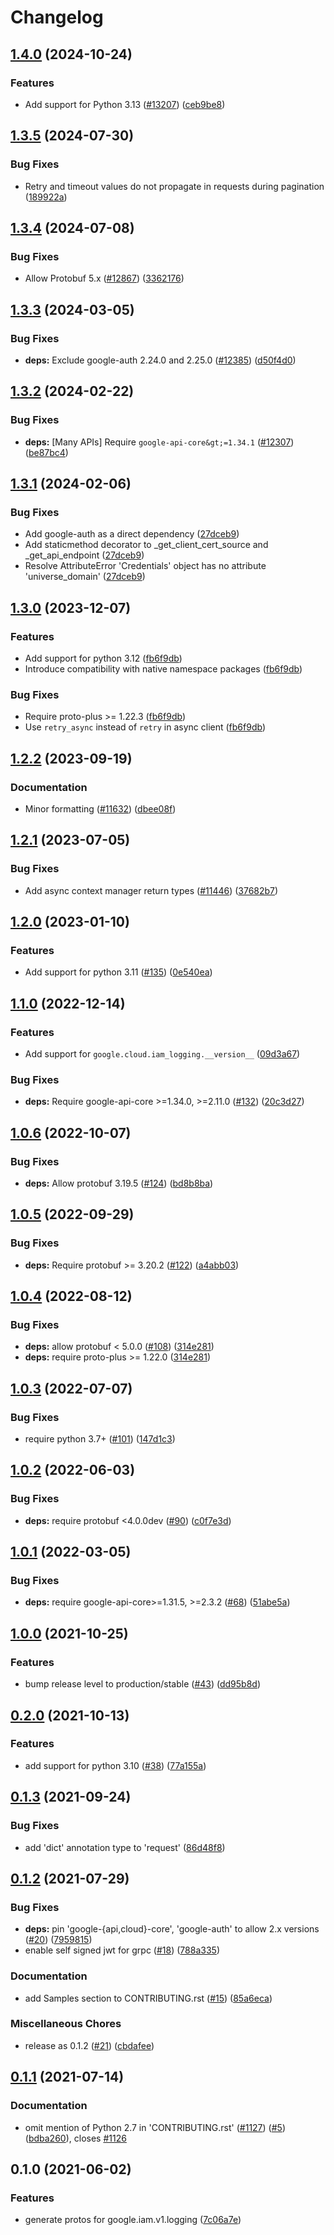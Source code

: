 # Changelog

## [1.4.0](https://github.com/googleapis/google-cloud-python/compare/google-cloud-iam-logging-v1.3.5...google-cloud-iam-logging-v1.4.0) (2024-10-24)


### Features

* Add support for Python 3.13 ([#13207](https://github.com/googleapis/google-cloud-python/issues/13207)) ([ceb9be8](https://github.com/googleapis/google-cloud-python/commit/ceb9be8f89ac7355d842bac1d77b2926eb0b649c))

## [1.3.5](https://github.com/googleapis/google-cloud-python/compare/google-cloud-iam-logging-v1.3.4...google-cloud-iam-logging-v1.3.5) (2024-07-30)


### Bug Fixes

* Retry and timeout values do not propagate in requests during pagination ([189922a](https://github.com/googleapis/google-cloud-python/commit/189922a0fbe969dedc7b0f78a62ccb2e5d3f29a9))

## [1.3.4](https://github.com/googleapis/google-cloud-python/compare/google-cloud-iam-logging-v1.3.3...google-cloud-iam-logging-v1.3.4) (2024-07-08)


### Bug Fixes

* Allow Protobuf 5.x ([#12867](https://github.com/googleapis/google-cloud-python/issues/12867)) ([3362176](https://github.com/googleapis/google-cloud-python/commit/33621762b989106ccf85adb538cf531c513a746c))

## [1.3.3](https://github.com/googleapis/google-cloud-python/compare/google-cloud-iam-logging-v1.3.2...google-cloud-iam-logging-v1.3.3) (2024-03-05)


### Bug Fixes

* **deps:** Exclude google-auth 2.24.0 and 2.25.0 ([#12385](https://github.com/googleapis/google-cloud-python/issues/12385)) ([d50f4d0](https://github.com/googleapis/google-cloud-python/commit/d50f4d042774e2f12e9fe03459eae9ce91247df3))

## [1.3.2](https://github.com/googleapis/google-cloud-python/compare/google-cloud-iam-logging-v1.3.1...google-cloud-iam-logging-v1.3.2) (2024-02-22)


### Bug Fixes

* **deps:** [Many APIs] Require `google-api-core&gt;=1.34.1` ([#12307](https://github.com/googleapis/google-cloud-python/issues/12307)) ([be87bc4](https://github.com/googleapis/google-cloud-python/commit/be87bc4a33fe32a512448a42246c9873da88269f))

## [1.3.1](https://github.com/googleapis/google-cloud-python/compare/google-cloud-iam-logging-v1.3.0...google-cloud-iam-logging-v1.3.1) (2024-02-06)


### Bug Fixes

* Add google-auth as a direct dependency ([27dceb9](https://github.com/googleapis/google-cloud-python/commit/27dceb901cb9bf28da82925ad382ce7c58e91f38))
* Add staticmethod decorator to _get_client_cert_source and _get_api_endpoint ([27dceb9](https://github.com/googleapis/google-cloud-python/commit/27dceb901cb9bf28da82925ad382ce7c58e91f38))
* Resolve AttributeError 'Credentials' object has no attribute 'universe_domain' ([27dceb9](https://github.com/googleapis/google-cloud-python/commit/27dceb901cb9bf28da82925ad382ce7c58e91f38))

## [1.3.0](https://github.com/googleapis/google-cloud-python/compare/google-cloud-iam-logging-v1.2.2...google-cloud-iam-logging-v1.3.0) (2023-12-07)


### Features

* Add support for python 3.12 ([fb6f9db](https://github.com/googleapis/google-cloud-python/commit/fb6f9dbfadfe1a8ca3b236e0cae5c85cf2862f3e))
* Introduce compatibility with native namespace packages ([fb6f9db](https://github.com/googleapis/google-cloud-python/commit/fb6f9dbfadfe1a8ca3b236e0cae5c85cf2862f3e))


### Bug Fixes

* Require proto-plus &gt;= 1.22.3 ([fb6f9db](https://github.com/googleapis/google-cloud-python/commit/fb6f9dbfadfe1a8ca3b236e0cae5c85cf2862f3e))
* Use `retry_async` instead of `retry` in async client ([fb6f9db](https://github.com/googleapis/google-cloud-python/commit/fb6f9dbfadfe1a8ca3b236e0cae5c85cf2862f3e))

## [1.2.2](https://github.com/googleapis/google-cloud-python/compare/google-cloud-iam-logging-v1.2.1...google-cloud-iam-logging-v1.2.2) (2023-09-19)


### Documentation

* Minor formatting ([#11632](https://github.com/googleapis/google-cloud-python/issues/11632)) ([dbee08f](https://github.com/googleapis/google-cloud-python/commit/dbee08f2df63e1906ba13b0d3060eec5a80c79e2))

## [1.2.1](https://github.com/googleapis/google-cloud-python/compare/google-cloud-iam-logging-v1.2.0...google-cloud-iam-logging-v1.2.1) (2023-07-05)


### Bug Fixes

* Add async context manager return types ([#11446](https://github.com/googleapis/google-cloud-python/issues/11446)) ([37682b7](https://github.com/googleapis/google-cloud-python/commit/37682b7793cfe0dcb27963fea7e474b3b85571c9))

## [1.2.0](https://github.com/googleapis/python-iam-logging/compare/v1.1.0...v1.2.0) (2023-01-10)


### Features

* Add support for python 3.11 ([#135](https://github.com/googleapis/python-iam-logging/issues/135)) ([0e540ea](https://github.com/googleapis/python-iam-logging/commit/0e540ea741403ab3fda26d0aca9fe58c554d0ef7))

## [1.1.0](https://github.com/googleapis/python-iam-logging/compare/v1.0.6...v1.1.0) (2022-12-14)


### Features

* Add support for `google.cloud.iam_logging.__version__` ([09d3a67](https://github.com/googleapis/python-iam-logging/commit/09d3a676caabe804b679bb82ea770d3ef6da4a0d))


### Bug Fixes

* **deps:** Require google-api-core &gt;=1.34.0, >=2.11.0 ([#132](https://github.com/googleapis/python-iam-logging/issues/132)) ([20c3d27](https://github.com/googleapis/python-iam-logging/commit/20c3d276ac240737e500cc2a47243b0d3d5f61ea))

## [1.0.6](https://github.com/googleapis/python-iam-logging/compare/v1.0.5...v1.0.6) (2022-10-07)


### Bug Fixes

* **deps:** Allow protobuf 3.19.5 ([#124](https://github.com/googleapis/python-iam-logging/issues/124)) ([bd8b8ba](https://github.com/googleapis/python-iam-logging/commit/bd8b8ba593a873901c3aa5cfd213b617dad5857e))

## [1.0.5](https://github.com/googleapis/python-iam-logging/compare/v1.0.4...v1.0.5) (2022-09-29)


### Bug Fixes

* **deps:** Require protobuf >= 3.20.2 ([#122](https://github.com/googleapis/python-iam-logging/issues/122)) ([a4abb03](https://github.com/googleapis/python-iam-logging/commit/a4abb035ef001bc55875c11078ae1ee2d0468f21))

## [1.0.4](https://github.com/googleapis/python-iam-logging/compare/v1.0.3...v1.0.4) (2022-08-12)


### Bug Fixes

* **deps:** allow protobuf < 5.0.0 ([#108](https://github.com/googleapis/python-iam-logging/issues/108)) ([314e281](https://github.com/googleapis/python-iam-logging/commit/314e2815967afb7cddd6a5e811c0478a525d3d62))
* **deps:** require proto-plus >= 1.22.0 ([314e281](https://github.com/googleapis/python-iam-logging/commit/314e2815967afb7cddd6a5e811c0478a525d3d62))

## [1.0.3](https://github.com/googleapis/python-iam-logging/compare/v1.0.2...v1.0.3) (2022-07-07)


### Bug Fixes

* require python 3.7+ ([#101](https://github.com/googleapis/python-iam-logging/issues/101)) ([147d1c3](https://github.com/googleapis/python-iam-logging/commit/147d1c329493cdb35bfe0d53c87231ff470c1a6c))

## [1.0.2](https://github.com/googleapis/python-iam-logging/compare/v1.0.1...v1.0.2) (2022-06-03)


### Bug Fixes

* **deps:** require protobuf <4.0.0dev ([#90](https://github.com/googleapis/python-iam-logging/issues/90)) ([c0f7e3d](https://github.com/googleapis/python-iam-logging/commit/c0f7e3dd9fb9ffe9a645b784c089cdbafc35275f))

## [1.0.1](https://github.com/googleapis/python-iam-logging/compare/v1.0.0...v1.0.1) (2022-03-05)


### Bug Fixes

* **deps:** require google-api-core>=1.31.5, >=2.3.2 ([#68](https://github.com/googleapis/python-iam-logging/issues/68)) ([51abe5a](https://github.com/googleapis/python-iam-logging/commit/51abe5ad0f4d63a1bfe6720a96b73bbf2897f298))

## [1.0.0](https://www.github.com/googleapis/python-iam-logging/compare/v0.2.0...v1.0.0) (2021-10-25)


### Features

* bump release level to production/stable ([#43](https://www.github.com/googleapis/python-iam-logging/issues/43)) ([dd95b8d](https://www.github.com/googleapis/python-iam-logging/commit/dd95b8dc8f70955697e2424a548f21b7902b0a46))

## [0.2.0](https://www.github.com/googleapis/python-iam-logging/compare/v0.1.3...v0.2.0) (2021-10-13)


### Features

* add support for python 3.10 ([#38](https://www.github.com/googleapis/python-iam-logging/issues/38)) ([77a155a](https://www.github.com/googleapis/python-iam-logging/commit/77a155ac795471d110ca2feef89f70e6957c5779))

## [0.1.3](https://www.github.com/googleapis/python-iam-logging/compare/v0.1.2...v0.1.3) (2021-09-24)


### Bug Fixes

* add 'dict' annotation type to 'request' ([86d48f8](https://www.github.com/googleapis/python-iam-logging/commit/86d48f8fcf08d9cb381a46fcefb9f22b334d4896))

## [0.1.2](https://www.github.com/googleapis/python-iam-logging/compare/v0.1.1...v0.1.2) (2021-07-29)


### Bug Fixes

* **deps:** pin 'google-{api,cloud}-core', 'google-auth' to allow 2.x versions ([#20](https://www.github.com/googleapis/python-iam-logging/issues/20)) ([7959815](https://www.github.com/googleapis/python-iam-logging/commit/7959815a36f4e173dcac5d9b5f8434f50ed0cdbb))
* enable self signed jwt for grpc ([#18](https://www.github.com/googleapis/python-iam-logging/issues/18)) ([788a335](https://www.github.com/googleapis/python-iam-logging/commit/788a3350a068c48cb7c1dc4645229b7a337dd983))


### Documentation

* add Samples section to CONTRIBUTING.rst ([#15](https://www.github.com/googleapis/python-iam-logging/issues/15)) ([85a6eca](https://www.github.com/googleapis/python-iam-logging/commit/85a6eca7ff08b934a307c50d47eb235bfa3479ab))


### Miscellaneous Chores

* release as 0.1.2 ([#21](https://www.github.com/googleapis/python-iam-logging/issues/21)) ([cbdafee](https://www.github.com/googleapis/python-iam-logging/commit/cbdafee9741024b45f61030183cb27c7cedcd73a))

## [0.1.1](https://www.github.com/googleapis/python-iam-logging/compare/v0.1.0...v0.1.1) (2021-07-14)


### Documentation

* omit mention of Python 2.7 in 'CONTRIBUTING.rst' ([#1127](https://www.github.com/googleapis/python-iam-logging/issues/1127)) ([#5](https://www.github.com/googleapis/python-iam-logging/issues/5)) ([bdba260](https://www.github.com/googleapis/python-iam-logging/commit/bdba2608b88b955f03e694360e6a915d4a8ab2ed)), closes [#1126](https://www.github.com/googleapis/python-iam-logging/issues/1126)

## 0.1.0 (2021-06-02)


### Features

* generate protos for google.iam.v1.logging ([7c06a7e](https://www.github.com/googleapis/python-iam-logging/commit/7c06a7e7b8ea47b801728338e5c3807431f2e765))
